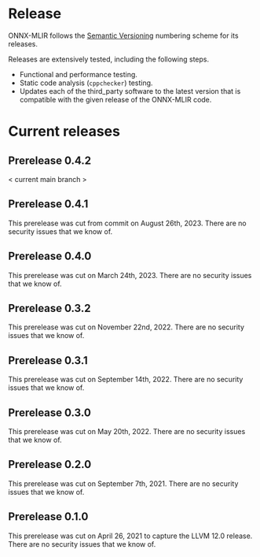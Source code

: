 <!--- SPDX-License-Identifier: Apache-2.0 -->

# Release

ONNX-MLIR follows the [Semantic Versioning](https://semver.org) numbering scheme for its releases.

Releases are extensively tested, including the following steps.
* Functional and performance testing.
* Static code analysis (`cppchecker`) testing.
* Updates each of the third_party software to the latest version that is compatible with the given release of the ONNX-MLIR code.

# Current releases

## Prerelease 0.4.2

< current main branch >

## Prerelease 0.4.1

This prerelease was cut from commit on August 26th, 2023.
There are no security issues that we know of.

## Prerelease 0.4.0

This prerelease was cut on March 24th, 2023.
There are no security issues that we know of.

## Prerelease 0.3.2

This prerelease was cut on November 22nd, 2022.
There are no security issues that we know of.

## Prerelease 0.3.1

This prerelease was cut on September 14th, 2022.
There are no security issues that we know of.

## Prerelease 0.3.0

This prerelease was cut on May 20th, 2022.
There are no security issues that we know of.

## Prerelease 0.2.0

This prerelease was cut on September 7th, 2021.
There are no security issues that we know of.

## Prerelease 0.1.0

This prerelease was cut on April 26, 2021 to capture the LLVM 12.0 release.
There are no security issues that we know of.
